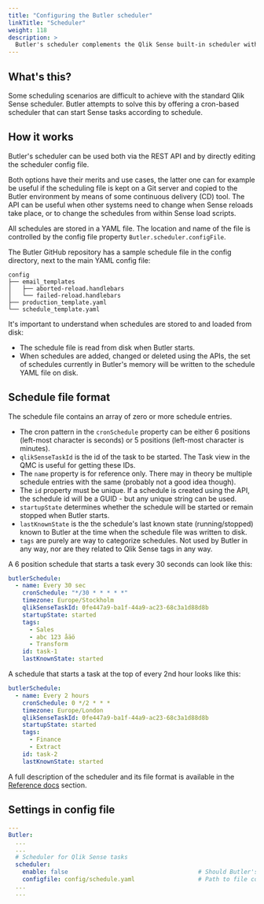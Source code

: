 ```yaml
---
title: "Configuring the Butler scheduler"
linkTitle: "Scheduler"
weight: 118
description: >
  Butler's scheduler complements the Qlik Sense built-in scheduler with more flexible triggers and a DevOps friendly API/file format for storing scheduling data.
---
```


## What's this?

Some scheduling scenarios are difficult to achieve with the standard Qlik Sense scheduler. Butler attempts to solve this by offering a cron-based scheduler that can start Sense tasks according to schedule.

## How it works

Butler's scheduler can be used both via the REST API and by directly editing the scheduler config file.

Both options have their merits and use cases, the latter one can for example be useful if the scheduling file is kept on a Git server and copied to the Butler environment by means of some continuous delivery (CD) tool. The API can be useful when other systems need to change when Sense reloads take place, or to change the schedules from within Sense load scripts.

All schedules are stored in a YAML file. The location and name of the file is controlled by the config file property `Butler.scheduler.configFile`.

The Butler GitHub repository has a sample schedule file in the config directory, next to the main YAML config file:

    config
    ├── email_templates
    │   ├── aborted-reload.handlebars
    │   └── failed-reload.handlebars
    ├── production_template.yaml
    └── schedule_template.yaml

It's important to understand when schedules are stored to and loaded from disk:

- The schedule file is read from disk when Butler starts.
- When schedules are added, changed or deleted using the APIs, the set of schedules currently in Butler's memory will be written to the schedule YAML file on disk.

## Schedule file format

The schedule file contains an array of zero or more schedule entries.

- The cron pattern in the `cronSchedule` property can be either 6 positions (left-most character is seconds) or 5 positions (left-most character is minutes).
- `qlikSenseTaskId` is the id of the task to be started. The Task view in the QMC is useful for getting these IDs.
- The `name` property is for reference only. There may in theory be multiple schedule entries with the same (probably not a good idea though).
- The `id` property must be unique. If a schedule is created using the API, the schedule id will be a GUID - but any unique string can be used.
- `startupState` determines whether the schedule will be started or remain stopped when Butler starts.
- `lastKnownState` is the the schedule's last known state (running/stopped) known to Butler at the time when the schedule file was written to disk.
- `tags` are purely are way to categorize schedules. Not used by Butler in any way, nor are they related to Qlik Sense tags in any way.

A 6 position schedule that starts a task every 30 seconds can look like this:

```yaml
butlerSchedule:
  - name: Every 30 sec
    cronSchedule: "*/30 * * * * *"
    timezone: Europe/Stockholm
    qlikSenseTaskId: 0fe447a9-ba1f-44a9-ac23-68c3a1d88d8b
    startupState: started
    tags:
      - Sales
      - abc 123 åäö
      - Transform
    id: task-1
    lastKnownState: started
```

A schedule that starts a task at the top of every 2nd hour looks like this:

```yaml
butlerSchedule:
  - name: Every 2 hours
    cronSchedule: 0 */2 * * *
    timezone: Europe/London
    qlikSenseTaskId: 0fe447a9-ba1f-44a9-ac23-68c3a1d88d8b
    startupState: started
    tags:
      - Finance
      - Extract
    id: task-2
    lastKnownState: started
```

A full description of the scheduler and its file format is available in the [Reference docs](/docs/reference/scheduler) section.

## Settings in config file

```yaml
---
Butler:
  ...
  ...
  # Scheduler for Qlik Sense tasks
  scheduler:
    enable: false                                     # Should Butler's reload task scheduler be started?
    configfile: config/schedule.yaml                  # Path to file containing task start schedules
  ...
  ...
```
